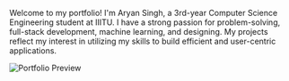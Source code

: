 Welcome to my portfolio! I'm Aryan Singh, a 3rd-year Computer Science Engineering student at IIITU. I have a strong passion for problem-solving, full-stack development, machine learning, and designing. My projects reflect my interest in utilizing my skills to build efficient and user-centric applications.

![Portfolio Preview](https://github.com/Aryan31457/PortFolio/images/portfolio-preview.jpg)

